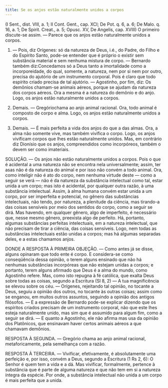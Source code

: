 ```yaml
---
title: Se os anjos estão naturalmente unidos a corpos
---
```


(I Sent., dist. VIII, a. 1; II Cont. Gent., cap. XCI; De Pot. q. 6, a. 6; De Malo. q. 16, a. 1; De Spirit. Creat., a. 5; Opusc. XV, De Angelis, cap. XVIII)
  O primeiro discute-se assim. — Parece que os anjos estão naturalmente unidos a corpos.  

1. — Pois, diz Orígenes: só da natureza de Deus, i.é., do Padre, do Filho e do Espírito Santo, pode-se entender que é próprio o existir sem substância material e sem nenhuma mistura de corpo. — Bernardo também diz:Concedamos só a Deus tanto a imortalidade como a incorporeidade, do qual, somente, a natureza, nem por si nem por outro, precisa do ajutório de um instrumento corporal. Pois é claro que todo espírito criado precisa de tal ajutório. — Agostinho, por fim, diz: Os demônios chamam-se animais aéreos, porque se ajudam da natureza dos corpos aéreos. Ora a mesma é a natureza do demônio e do anjo. Logo, os anjos estão naturalmente unidos a corpos.  

2. Demais. — Gregóriochama ao anjo animal racional. Ora, todo animal é composto de corpo e alma. Logo, os anjos estão naturalmente unidos a corpos.  

3. Demais. — É mais perfeita a vida dos anjos do que a das almas. Ora, a alma não somente vive, mas também vivifica o corpo. Logo, os anjos vivificam corpos que lhes estão naturalmente unidos.  Mas, em contrário diz Dionísio que os anjos, compreendidos como incorpóreos, também o devem ser como imateriais.  

SOLUÇÃO. — Os anjos não estão naturalmente unidos a corpos. Pois o que é acidental a uma natureza não se encontra nela universalmente; assim, ter asas não é da natureza do animal e por isso não convém a todo animal. Ora, como inteligir não é ato do corpo, nem nenhuma virtude deste — como a seguir se verá — não é da natureza da substância intelectual como tal, estar unida a um corpo; mas isto é acidental, por qualquer outra razão, à uma substância intelectual. Assim, à alma humana convém estar unida a um corpo, por ser imperfeita e potencial, no gênero das substâncias intelectuais, não tendo, por natureza, a plenitude da ciência, mas tirando-a das coisas sensíveis por meio dos sentidos do corpo, como a seguir se dirá. Mas havendo, em qualquer gênero, algo de imperfeito, é necessário que, nesse mesmo gênero, preexista algo de perfeito. Há, portanto, algumas substâncias perfeitas intelectuais, em a natureza intelectual, que não precisam de tirar a ciência, das coisas sensíveis. Logo, nem todas as substâncias intelectuais estão unidas a corpos; mas há algumas separadas deles, e a estas chamamos anjos.  

DONDE A RESPOSTA À PRIMEIRA OBJEÇÃO. — Como antes já se disse, alguns opinaram que todo ente é corpo. E considera-se como conseqüência dessa opinião, o terem alguns ensinado que não há nenhumas substâncias incorpóreas que não estejam unidas a corpos; e portanto, terem alguns afirmado que Deus é a alma do mundo, como Agostinho refere. Mas, como isto repugna à fé católica, que exalta Deus sobre todas as coisas, segundo a Escritura (Sl 8, 2) — A tua magnificência se elevou sobre os céu. — Orígenes, rejeitando tal opinião, no tocante a Deus, seguiu a opinião dos outros, no tocante às outras coisas; assim como se enganou, em muitos outros assuntos, seguindo a opinião dos antigos filósofos. — E a expressão de Bernardo pode-se explicar dizendo que os espíritos criados precisam de um instrumento corporal, não que este lhes esteja naturalmente unido, mas sim que é assumido para algum fim, como a seguir se dirá. — E quanto a Agostinho, ele não afirma mas usa da opinião dos Platônicos, que ensinavam haver certos animais aéreos a que chamavam demônios.  

RESPOSTA À SEGUNDA. — Gregório chama ao anjo animal racional, metaforicamente, pela semelhança com a razão.  

RESPOSTA À TERCEIRA. — Vivificar, efetivamente, é absolutamente uma perfeição e, por isso, convém a Deus, segundo a Escritura (1 Rs 2, 6): O Senhor é quem tem a vida e a dá. Mas vivificar, formalmente, pertence à substância que é parte de alguma natureza e que não tem em si a natureza íntegra da espécie. Por onde, a substância intelectual não unida a um corpo é mais perfeita que a unida.
